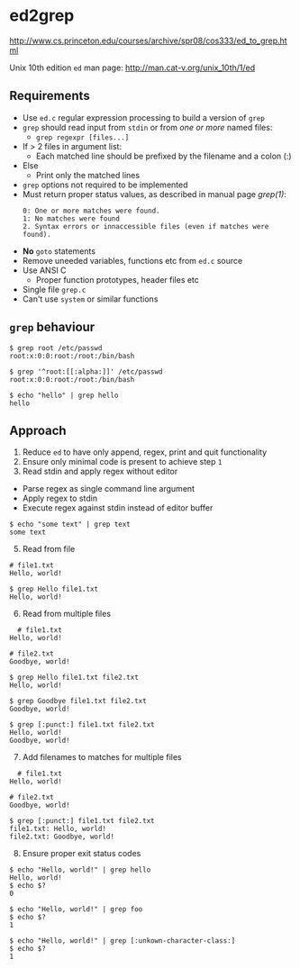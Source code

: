 # ed2grep

http://www.cs.princeton.edu/courses/archive/spr08/cos333/ed_to_grep.html

Unix 10th edition `ed` man page: http://man.cat-v.org/unix_10th/1/ed

## Requirements

- Use `ed.c` regular expression processing to build a version of `grep`
- `grep` should read input from `stdin` or from _one or more_ named files:
  - `grep regexpr [files...]`
- If > 2 files in argument list:
  - Each matched line should be prefixed by the filename and a colon (:)
- Else
  - Print only the matched lines
- `grep` options not required to be implemented
- Must return proper status values, as described in manual page _grep(1)_:
  ```
  0: One or more matches were found.
  1: No matches were found
  2. Syntax errors or innaccessible files (even if matches were found).
  ```
- **No** `goto` statements
- Remove uneeded variables, functions etc from `ed.c` source
- Use ANSI C
  - Proper function prototypes, header files etc
- Single file `grep.c`
- Can't use `system` or similar functions

## `grep` behaviour

```
$ grep root /etc/passwd
root:x:0:0:root:/root:/bin/bash

$ grep '^root:[[:alpha:]]' /etc/passwd
root:x:0:0:root:/root:/bin/bash

$ echo "hello" | grep hello
hello
```

## Approach

1.  Reduce `ed` to have only append, regex, print and quit functionality
2.  Ensure only minimal code is present to achieve step `1`
3.  Read stdin and apply regex without editor

  - Parse regex as single command line argument
  - Apply regex to stdin
  - Execute regex against stdin instead of editor buffer

  ```
  $ echo "some text" | grep text
  some text
  ```

5.  Read from file
  ```
  # file1.txt
  Hello, world!

  $ grep Hello file1.txt
  Hello, world!
  ```
6.  Read from multiple files
  ```
    # file1.txt
  Hello, world!
  
  # file2.txt
  Goodbye, world!

  $ grep Hello file1.txt file2.txt
  Hello, world!

  $ grep Goodbye file1.txt file2.txt
  Goodbye, world!

  $ grep [:punct:] file1.txt file2.txt
  Hello, world!
  Goodbye, world!
  ```
7. Add filenames to matches for multiple files
  ```
    # file1.txt
  Hello, world!

  # file2.txt
  Goodbye, world!

  $ grep [:punct:] file1.txt file2.txt
  file1.txt: Hello, world!
  file2.txt: Goodbye, world!
  ```
8. Ensure proper exit status codes
  ```
  $ echo "Hello, world!" | grep hello
  Hello, world!
  $ echo $?
  0

  $ echo "Hello, world!" | grep foo
  $ echo $?
  1

  $ echo "Hello, world!" | grep [:unkown-character-class:]
  $ echo $?
  1
  ```